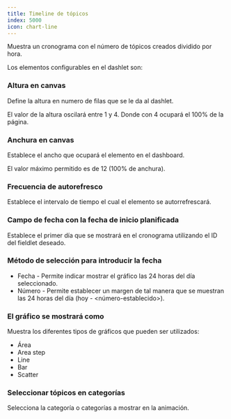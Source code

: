 ```yaml
---
title: Timeline de tópicos
index: 5000
icon: chart-line
---
```


Muestra un cronograma con el número de tópicos creados dividido por hora.

Los elementos configurables en el dashlet son:

### Altura en canvas

Define la altura en numero de filas que se le da al dashlet.

El valor de la altura oscilará entre 1 y 4. Donde con 4 ocupará el 100% de la página.

### Anchura en canvas

Establece el ancho que ocupará el elemento en el dashboard.

El valor máximo permitido es de 12 (100% de anchura).

### Frecuencia de autorefresco

Establece el intervalo de tiempo el cual el elemento se autorrefrescará.

###  Campo de fecha con la fecha de inicio planificada

Establece el primer día que se mostrará en el cronograma utilizando el ID del fieldlet deseado.

### Método de selección para introducir la fecha

- Fecha - Permite indicar mostrar el gráfico las 24 horas del día seleccionado.
- Número - Permite establecer un margen de tal manera que se muestran las 24 horas del día (hoy - <número-establecido>).


### El gráfico se mostrará como

Muestra los diferentes tipos de gráficos que pueden ser utilizados:

- Área
- Area step
- Line
- Bar
- Scatter

### Seleccionar tópicos en categorías

Selecciona la categoría o categorías a mostrar en la animación.